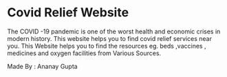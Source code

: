 # Covid Relief Website

The COVID -19 pandemic is one of the worst health and economic crises in modern history.
This website helps you to find covid relief services near you. 
This Website helps you to find the resources eg. beds ,vaccines , medicines and oxygen facilities from Various Sources.

Made By : Ananay Gupta

